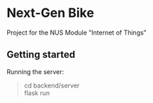 # Next-Gen Bike
Project for the NUS Module "Internet of Things"

## Getting started

Running the server:
> cd backend/server \
> flask run